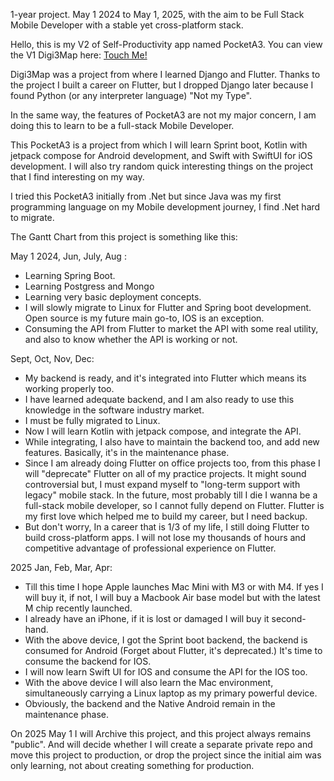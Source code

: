 1-year project. May 1 2024 to May 1, 2025, with the aim to be Full Stack Mobile Developer with a stable yet cross-platform stack.

Hello, this is my V2 of Self-Productivity app named PocketA3. You can view the V1 Digi3Map here: [Touch Me!](https://github.com/AradhyaNepal/Digi3Map)

Digi3Map was a project from where I learned Django and Flutter. 
Thanks to the project I built a career on Flutter, but I dropped Django later because I found Python (or any interpreter language) "Not my Type".

In the same way, the features of PocketA3 are not my major concern, I am doing this to learn to be a full-stack Mobile Developer.

This PocketA3 is a project from which I will learn Sprint boot, Kotlin with jetpack compose for Android development, and Swift with SwiftUI for iOS development.
I will also try random quick interesting things on the project that I find interesting on my way.

I tried this PocketA3 initially from .Net but since Java was my first programming language on my Mobile development journey, I find .Net hard to migrate.

The Gantt Chart from this project is something like this:

May 1 2024, Jun, July, Aug : 
  - Learning Spring Boot.
  - Learning Postgress and Mongo
  - Learning very basic deployment concepts.
  - I will slowly migrate to Linux for Flutter and Spring boot development. Open source is my future main go-to, IOS is an exception.
  - Consuming the API from Flutter to market the API with some real utility, and also to know whether the API is working or not.

Sept, Oct, Nov, Dec:
 - My backend is ready, and it's integrated into Flutter which means its working properly too.
 - I have learned adequate backend, and I am also ready to use this knowledge in the software industry market.
 - I must be fully migrated to Linux.
 - Now I will learn Kotlin with jetpack compose, and integrate the API.
 - While integrating, I also have to maintain the backend too, and add new features. Basically, it's in the maintenance phase.
 - Since I am already doing Flutter on office projects too, from this phase I will "deprecate" Flutter on all of my practice projects.
   It might sound controversial but, I must expand myself to "long-term support with legacy" mobile stack. In the future, most probably till I die I wanna be a full-stack mobile developer, so I cannot fully depend on Flutter. Flutter is my first love which helped me to build my career, but I need backup.
 - But don't worry, In a career that is 1/3 of my life, I still doing Flutter to build cross-platform apps. I will not lose my thousands of hours and competitive advantage of professional experience on Flutter.

2025 Jan, Feb, Mar, Apr:
  - Till this time I hope Apple launches Mac Mini with M3 or with M4. If yes I will buy it, if not, I will buy a Macbook Air base model but with the latest M chip recently launched.
  - I already have an iPhone, if it is lost or damaged I will buy it second-hand.
  - With the above device, I got the Sprint boot backend, the backend is consumed for Android (Forget about Flutter, it's deprecated.) It's time to consume the backend for IOS.
  - I will now learn Swift UI for IOS and consume the API for the IOS too.
  - With the above device I will also learn the Mac environment, simultaneously carrying a Linux laptop as my primary powerful device.
  - Obviously, the backend and the Native Android remain in the maintenance phase.

On 2025 May 1 I will Archive this project, and this project always remains "public".
And will decide whether I will create a separate private repo and move this project to production, or drop the project since the initial aim was only learning, not about creating something for production.



